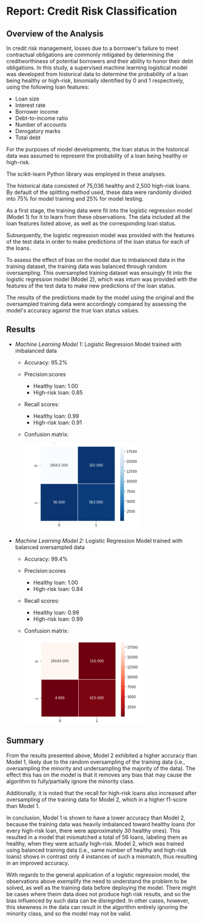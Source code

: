 # Report: Credit Risk Classification

## Overview of the Analysis

In credit risk management, losses due to a borrower's failure to meet contractual obligations are commonly mitigated by determining the creditworthiness of potential borrowers and their ability to honor their debt obligations. In this study, a supervised machine learning logistical model was developed from historical data to determine the probability of a loan being healthy or high-risk, binomially identified by 0 and 1 respectively, using the following loan features:

* Loan size
* Interest rate
* Borrower income
* Debt-to-income ratio
* Number of accounts
* Derogatory marks
*	Total debt

For the purposes of model developments, the loan status in the historical data was assumed to represent the probability of a loan being healthy or high-risk.

The scikit-learn Python library was employed in these analyses.

The historical data consisted of 75,036 healthy and 2,500 high-risk loans. By default of the splitting method used, these data were randomly divided into 75% for model training and 25% for model testing.

As a first stage, the training data were fit into the logistic regression model (Model 1) for it to learn from these observations. The data included all the loan features listed above, as well as the corresponding loan status. 

Subsequently, the logistic regression model was provided with the features of the test data in order to make predictions of the loan status for each of the loans.

To assess the effect of bias on the model due to imbalanced data in the training dataset, the training data was balanced through random oversampling. This oversampled training dataset was ensuingly fit into the logistic regression model (Model 2), which was inturn was provided with the features of the test data to make new predictions of the loan status.

The results of the predictions made by the model using the original and the oversampled training data were accordingly compared by assessing the model's accuracy against the true loan status values.

## Results

* *Machine Learning Model 1:* Logistic Regression Model trained with imbalanced data
  * Accuracy: 95.2%
  * Precision:scores
    * Healthy loan: 1.00
    * High-risk loan: 0.85
  * Recall scores:
    * Healthy loan: 0.99
    * High-risk loan: 0.91
  * Confusion matrix:
  
    ![](Images/cm_original.png)


* *Machine Learning Model 2:* Logistic Regression Model trained with balanced oversampled data
  * Accuracy: 99.4%
  * Precision:scores
    * Healthy loan: 1.00
    * High-risk loan: 0.84
  * Recall scores:
    * Healthy loan: 0.99
    * High-risk loan: 0.99
  * Confusion matrix:

    ![](Images/cm_resampled.png)

## Summary

From the results presented above, Model 2 exhibited a higher accuracy than Model 1, likely due to the random oversampling of the training data (i.e., oversampling the minority and undersampling the majority of the data). The effect this has on the model is that it removes any bias that may cause the algorithm to fully/partially ignore the minority class. 

Additionally, it is noted that the recall for high-risk loans also increased after oversampling of the training data for Model 2, which in a higher f1-score than Model 1. 

In conclusion, Model 1 is shown to have a lower accuracy than Model 2, because the training data was heavily imbalanced toward healthy loans (for every high-risk loan, there were approximately 30 healthy ones). This resulted in a model that mismatched a total of 56 loans, labeling them as healthy, when they were actually high-risk. Model 2, which was trained using balanced training data (i.e., same number of healthy and high-risk loans) shows in contrast only 4 instances of such a mismatch, thus resulting in an improved accuracy. 

With regards to the general application of a logistic regression model, the observations above exemplify the need to understand the problem to be solved, as well as the training data before deploying the model. There might be cases where theim data does not produce high risk results, and so the bias influenced by such data can be disregrded. In other cases, however, this skewness in the data can result in the algorithm entirely ignoring the minority class, and so the model may not be valid.


